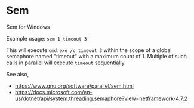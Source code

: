 # Sem
Sem for Windows

Example usage:
`sem 1 timeout 3`

This will execute `cmd.exe /c timeout 3` within the scope of a global semaphore named "timeout" with a maximum count of 1.
Multiple of such calls in parallel will execute `timeout` sequentially.

See also,
* https://www.gnu.org/software/parallel/sem.html
* https://docs.microsoft.com/en-us/dotnet/api/system.threading.semaphore?view=netframework-4.7.2
